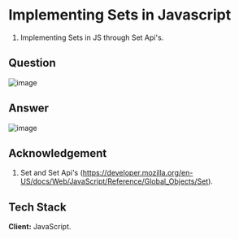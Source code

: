 
# Implementing Sets in Javascript
1. Implementing Sets in JS through Set Api's.

## Question

![image](https://user-images.githubusercontent.com/102906185/190850064-b441500a-f5a3-4405-b2c5-761939645dba.png)

## Answer 

![image](https://user-images.githubusercontent.com/102906185/190850122-93fa38c0-cf08-41a9-b9f7-5353f4a143f4.png)



## Acknowledgement
1. Set and Set Api's (https://developer.mozilla.org/en-US/docs/Web/JavaScript/Reference/Global_Objects/Set).

## Tech Stack

**Client:** JavaScript.



